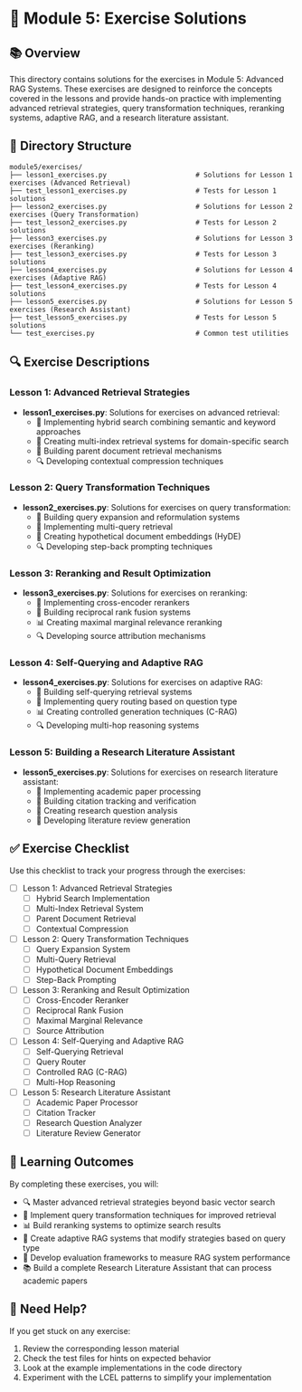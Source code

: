 # 🧪 Module 5: Exercise Solutions

## 📚 Overview

This directory contains solutions for the exercises in Module 5: Advanced RAG Systems. These exercises are designed to reinforce the concepts covered in the lessons and provide hands-on practice with implementing advanced retrieval strategies, query transformation techniques, reranking systems, adaptive RAG, and a research literature assistant.

## 📁 Directory Structure

```
module5/exercises/
├── lesson1_exercises.py                      # Solutions for Lesson 1 exercises (Advanced Retrieval)
├── test_lesson1_exercises.py                 # Tests for Lesson 1 solutions
├── lesson2_exercises.py                      # Solutions for Lesson 2 exercises (Query Transformation)
├── test_lesson2_exercises.py                 # Tests for Lesson 2 solutions
├── lesson3_exercises.py                      # Solutions for Lesson 3 exercises (Reranking)
├── test_lesson3_exercises.py                 # Tests for Lesson 3 solutions
├── lesson4_exercises.py                      # Solutions for Lesson 4 exercises (Adaptive RAG)
├── test_lesson4_exercises.py                 # Tests for Lesson 4 solutions
├── lesson5_exercises.py                      # Solutions for Lesson 5 exercises (Research Assistant)
├── test_lesson5_exercises.py                 # Tests for Lesson 5 solutions
└── test_exercises.py                         # Common test utilities
```

## 🔍 Exercise Descriptions

### Lesson 1: Advanced Retrieval Strategies

- **lesson1_exercises.py**: Solutions for exercises on advanced retrieval:
  - 🔄 Implementing hybrid search combining semantic and keyword approaches
  - 🧩 Creating multi-index retrieval systems for domain-specific search
  - 📄 Building parent document retrieval mechanisms
  - 🔍 Developing contextual compression techniques

### Lesson 2: Query Transformation Techniques

- **lesson2_exercises.py**: Solutions for exercises on query transformation:
  - 🔄 Building query expansion and reformulation systems
  - 🧩 Implementing multi-query retrieval
  - 📝 Creating hypothetical document embeddings (HyDE)
  - 🔍 Developing step-back prompting techniques

### Lesson 3: Reranking and Result Optimization

- **lesson3_exercises.py**: Solutions for exercises on reranking:
  - 🔄 Implementing cross-encoder rerankers
  - 🧩 Building reciprocal rank fusion systems
  - 📊 Creating maximal marginal relevance reranking
  - 🔍 Developing source attribution mechanisms

### Lesson 4: Self-Querying and Adaptive RAG

- **lesson4_exercises.py**: Solutions for exercises on adaptive RAG:
  - 🔄 Building self-querying retrieval systems
  - 🧩 Implementing query routing based on question type
  - 📊 Creating controlled generation techniques (C-RAG)
  - 🔍 Developing multi-hop reasoning systems

### Lesson 5: Building a Research Literature Assistant

- **lesson5_exercises.py**: Solutions for exercises on research literature assistant:
  - 📄 Implementing academic paper processing
  - 🔗 Building citation tracking and verification
  - 🧠 Creating research question analysis
  - 📝 Developing literature review generation

## ✅ Exercise Checklist

Use this checklist to track your progress through the exercises:

- [ ] Lesson 1: Advanced Retrieval Strategies
  - [ ] Hybrid Search Implementation
  - [ ] Multi-Index Retrieval System
  - [ ] Parent Document Retrieval
  - [ ] Contextual Compression
- [ ] Lesson 2: Query Transformation Techniques
  - [ ] Query Expansion System
  - [ ] Multi-Query Retrieval
  - [ ] Hypothetical Document Embeddings
  - [ ] Step-Back Prompting
- [ ] Lesson 3: Reranking and Result Optimization
  - [ ] Cross-Encoder Reranker
  - [ ] Reciprocal Rank Fusion
  - [ ] Maximal Marginal Relevance
  - [ ] Source Attribution
- [ ] Lesson 4: Self-Querying and Adaptive RAG
  - [ ] Self-Querying Retrieval
  - [ ] Query Router
  - [ ] Controlled RAG (C-RAG)
  - [ ] Multi-Hop Reasoning
- [ ] Lesson 5: Research Literature Assistant
  - [ ] Academic Paper Processor
  - [ ] Citation Tracker
  - [ ] Research Question Analyzer
  - [ ] Literature Review Generator

## 🧠 Learning Outcomes

By completing these exercises, you will:
- 🔍 Master advanced retrieval strategies beyond basic vector search
- 🔄 Implement query transformation techniques for improved retrieval
- 📊 Build reranking systems to optimize search results
- 🧠 Create adaptive RAG systems that modify strategies based on query type
- 🔬 Develop evaluation frameworks to measure RAG system performance
- 📚 Build a complete Research Literature Assistant that can process academic papers

## 🤔 Need Help?

If you get stuck on any exercise:
1. Review the corresponding lesson material
2. Check the test files for hints on expected behavior
3. Look at the example implementations in the code directory
4. Experiment with the LCEL patterns to simplify your implementation
